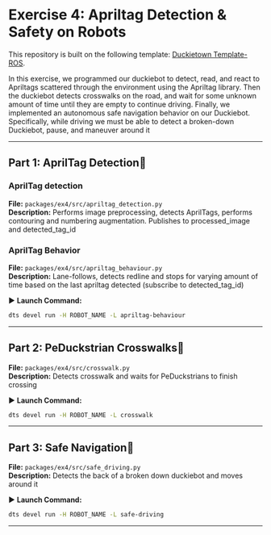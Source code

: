 # Exercise 4: Apriltag Detection & Safety on Robots

This repository is built on the following template: [Duckietown Template-ROS](https://github.com/duckietown/template-ros/).

In this exercise, we programmed our duckiebot to detect, read, and react to Apriltags scattered through the environment using the Apriltag library.
Then the duckiebot detects crosswalks on the road, and wait for some unknown amount of time until they are empty to continue driving.
Finally, we implemented an autonomous safe navigation behavior on our Duckiebot. Specifically, while driving we must be able to detect a broken-down Duckiebot, pause, and maneuver around it

---

## Part 1: AprilTag Detection🛑

### AprilTag detection
**File:** `packages/ex4/src/apriltag_detection.py`  
**Description:** Performs image preprocessing, detects AprilTags, performs contouring and numbering augmentation. Publishes to processed_image and detected_tag_id

### AprilTag Behavior
**File:** `packages/ex4/src/apriltag_behaviour.py`  
**Description:** Lane-follows, detects redline and stops for varying amount of time based on the last apriltag detected (subscribe to detected_tag_id)

▶ **Launch Command:**
```bash
dts devel run -H ROBOT_NAME -L apriltag-behaviour
```

---

## Part 2: PeDuckstrian Crosswalks🚸


**File:** `packages/ex4/src/crosswalk.py`  
**Description:** Detects crosswalk and waits for PeDuckstrians to finish crossing

▶ **Launch Command:**
```bash
dts devel run -H ROBOT_NAME -L crosswalk
```

---

## Part 3: Safe Navigation🦺

**File:** `packages/ex4/src/safe_driving.py`  
**Description:** Detects the back of a broken down duckiebot and moves around it

▶ **Launch Command:**
```bash
dts devel run -H ROBOT_NAME -L safe-driving
```

---
